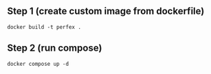 ## Step 1 (create custom image from dockerfile)
```
docker build -t perfex .
```
## Step 2 (run compose)
```
docker compose up -d
```
